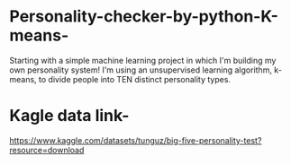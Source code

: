 # Personality-checker-by-python-K-means-
Starting with a simple machine learning project in which I'm building my own personality system!   I'm using an unsupervised learning algorithm, k-means, to divide people into TEN distinct personality types. 
# Kagle data link-
https://www.kaggle.com/datasets/tunguz/big-five-personality-test?resource=download
